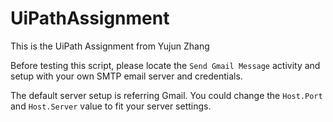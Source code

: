 # UiPathAssignment
This is the UiPath Assignment from Yujun Zhang

Before testing this script, please locate the `Send Gmail Message` activity and setup with your own SMTP email server and credentials. 

The default server setup is referring Gmail. You could change the `Host.Port` and `Host.Server` value to fit your server settings.
